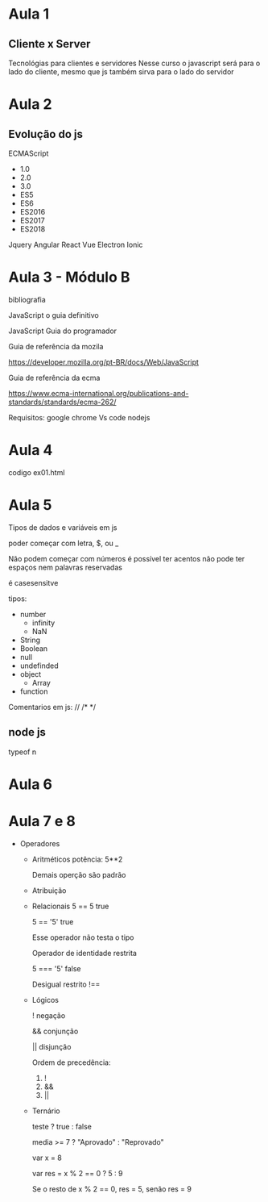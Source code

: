 # Aula 1

## Cliente x Server
Tecnológias para clientes e servidores
Nesse curso o javascript será para o lado do cliente, mesmo que js também sirva para o lado do servidor

# Aula 2

## Evolução do js

ECMAScript
* 1.0
* 2.0
* 3.0
* ES5
* ES6
* ES2016
* ES2017
* ES2018

Jquery
Angular
React
Vue
Electron
Ionic

# Aula 3 - Módulo B
bibliografia

JavaScript o guia definitivo

JavaScript Guia do programador

Guia de referência da mozila

https://developer.mozilla.org/pt-BR/docs/Web/JavaScript

Guia de referência da ecma

https://www.ecma-international.org/publications-and-standards/standards/ecma-262/


Requisitos:
google chrome
Vs code
nodejs


# Aula 4

codigo ex01.html

# Aula 5

Tipos de dados e variáveis em js

poder começar com letra, $, ou _

Não podem começar com números
é possível ter acentos
não pode ter espaços
nem palavras reservadas

é casesensitve

tipos:
* number
    - infinity
    - NaN
* String
* Boolean
* null
* undefinded
* object
    - Array
* function


Comentarios em js:
//
/*    */


## node js

typeof n


# Aula 6

# Aula 7 e 8

- Operadores

    * Aritméticos
        potência: 5**2
        
        Demais operção são padrão

    * Atribuição
    * Relacionais
        5 == 5  true
        
        5 == '5' true
        
        Esse operador não testa o tipo

        Operador de identidade restrita

        5 === '5' false

        Desigual restrito !==


    * Lógicos

        ! negação

        && conjunção

        || disjunção

        Ordem de precedência: 
        1. ! 
        2. && 
        3. ||

    * Ternário

        teste ? true : false

        media >= 7 ? "Aprovado" : "Reprovado"

        var x = 8
        
        var res = x % 2 == 0 ? 5 : 9 
        
        Se o resto de x % 2 == 0, res = 5, senão res = 9

